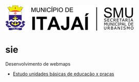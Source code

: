 ![Brasão](images/brasaosmu.png)
# sie
Desenvolvimento de webmaps
* [Estudo unidades básicas de educação x praças](https://geoitajai.github.io/sie/smuestudopracaseduca.html)
